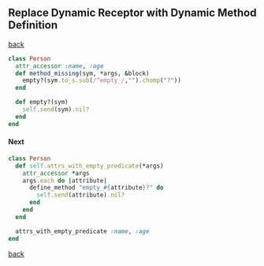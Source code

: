 ## Replace Dynamic Receptor with Dynamic Method Definition
[back](https://github.com/manelromero/refactoring/blob/master/README.md)
```ruby
class Person
  attr_accessor :name, :age
  def method_missing(sym, *args, &block)
    empty?(sym.to_s.sub(/^empty_/,"").chomp("?"))
  end

  def empty?(sym)
    self.send(sym).nil?
  end
end
```
#### Next
```ruby
class Person
  def self.attrs_with_empty_predicate(*args)
    attr_accessor *args
    args.each do |attribute|
      define_method "empty_#{attribute}?" do
        self.send(attribute).nil?
      end
    end
  end

  attrs_with_empty_predicate :name, :age
end
```
[back](https://github.com/manelromero/refactoring/blob/master/README.md)
